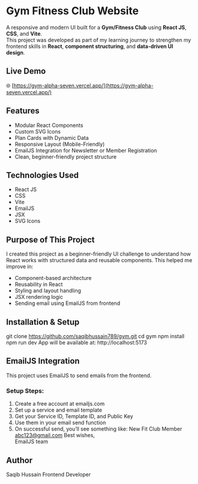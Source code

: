 # Gym Fitness Club Website

A responsive and modern UI built for a **Gym/Fitness Club** using **React JS**, **CSS**, and **Vite**.  
This project was developed as part of my learning journey to strengthen my frontend skills in **React**, **component structuring**, and **data-driven UI design**.

## Live Demo

🌐 [https://gym-alpha-seven.vercel.app/](https://gym-alpha-seven.vercel.app/)

## Features

- Modular React Components  
- Custom SVG Icons  
- Plan Cards with Dynamic Data  
- Responsive Layout (Mobile-Friendly)  
- EmailJS Integration for Newsletter or Member Registration  
- Clean, beginner-friendly project structure  

## Technologies Used
- React JS
- CSS  
- Vite
- EmailJS
- JSX
- SVG Icons

## Purpose of This Project
I created this project as a beginner-friendly UI challenge to understand how React works with structured data and reusable components.
This helped me improve in:
- Component-based architecture
- Reusability in React
- Styling and layout handling
- JSX rendering logic
- Sending email using EmailJS from frontend

## Installation & Setup
git clone https://github.com/saqibhussain789/gym.git
cd gym
npm install
npm run dev
App will be available at: http://localhost:5173

## EmailJS Integration
This project uses EmailJS to send emails from the frontend.
### Setup Steps:
1. Create a free account at emailjs.com
2. Set up a service and email template
3. Get your Service ID, Template ID, and Public Key
4. Use them in your email send function
5. On successful send, you’ll see something like:
New Fit Club Member abc123@gmail.com
Best wishes,  
EmailJS team

## Author
Saqib Hussain
Frontend Developer



